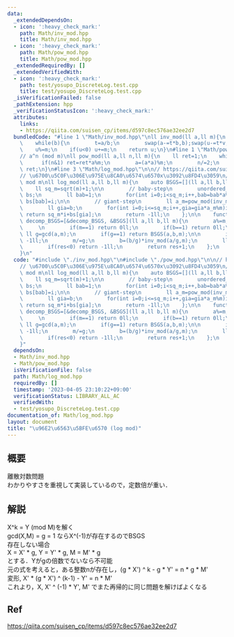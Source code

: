 ```yaml
---
data:
  _extendedDependsOn:
  - icon: ':heavy_check_mark:'
    path: Math/inv_mod.hpp
    title: Math/inv_mod.hpp
  - icon: ':heavy_check_mark:'
    path: Math/pow_mod.hpp
    title: Math/pow_mod.hpp
  _extendedRequiredBy: []
  _extendedVerifiedWith:
  - icon: ':heavy_check_mark:'
    path: test/yosupo_DiscreteLog.test.cpp
    title: test/yosupo_DiscreteLog.test.cpp
  _isVerificationFailed: false
  _pathExtension: hpp
  _verificationStatusIcon: ':heavy_check_mark:'
  attributes:
    links:
    - https://qiita.com/suisen_cp/items/d597c8ec576ae32ee2d7
  bundledCode: "#line 1 \"Math/inv_mod.hpp\"\nll inv_mod(ll a,ll m){\n    ll b=m,u=1,v=0,t;\n\
    \    while(b){\n        t=a/b;\n        swap(a-=t*b,b);swap(u-=t*v,v);\n    }\n\
    \    u%=m;\n    if(u<0) u+=m;\n    return u;\n}\n#line 1 \"Math/pow_mod.hpp\"\n\
    // a^n (mod m)\nll pow_mod(ll a,ll n,ll m){\n    ll ret=1;\n    while(n){\n  \
    \      if(n&1) ret=ret*a%m;\n        a=(a*a)%m;\n        n/=2;\n    }\n    return\
    \ ret;\n}\n#line 3 \"Math/log_mod.hpp\"\n\n// https://qiita.com/suisen_cp/items/d597c8ec576ae32ee2d7\n\
    // \u6700\u5C0F\u306E\u975E\u8CA0\u6574\u6570x\u3092\u8FD4\u3059\n// a ^ x = b\
    \ mod m\nll log_mod(ll a,ll b,ll m){\n    auto BSGS=[](ll a,ll b,ll m){\n    \
    \    ll sq_m=sqrt(m)+1;\n\n        // baby-step\n        unordered_map<ll,ll>\
    \ bs;\n        ll bab=1;\n        for(int i=0;i<sq_m;i++,bab=bab*a%m)if(!bs.count(bab))\
    \ bs[bab]=i;\n\n        // giant-step\n        ll a_m=pow_mod(inv_mod(a,m),sq_m,m);\n\
    \        ll gia=b;\n        for(int i=0;i<=sq_m;i++,gia=gia*a_m%m)if(bs.count(gia))\
    \ return sq_m*i+bs[gia];\n        return -1ll;\n    };\n\n    function<ll(ll,ll,ll)>\
    \ decomp_BSGS=[&decomp_BSGS, &BSGS](ll a,ll b,ll m){\n        a%=m,b%=m;\n   \
    \     \n        if(m==1) return 0ll;\n        if(b==1) return 0ll;\n\n       \
    \ ll g=gcd(a,m);\n        if(g==1) return BSGS(a,b,m);\n\n        if(b%g) return\
    \ -1ll;\n        m/=g;\n        b=(b/g)*inv_mod(a/g,m);\n        ll res=decomp_BSGS(a,b,m);\n\
    \        if(res<0) return -1ll;\n        return res+1;\n    };\n    return decomp_BSGS(a,b,m);\n\
    }\n"
  code: "#include \"./inv_mod.hpp\"\n#include \"./pow_mod.hpp\"\n\n// https://qiita.com/suisen_cp/items/d597c8ec576ae32ee2d7\n\
    // \u6700\u5C0F\u306E\u975E\u8CA0\u6574\u6570x\u3092\u8FD4\u3059\n// a ^ x = b\
    \ mod m\nll log_mod(ll a,ll b,ll m){\n    auto BSGS=[](ll a,ll b,ll m){\n    \
    \    ll sq_m=sqrt(m)+1;\n\n        // baby-step\n        unordered_map<ll,ll>\
    \ bs;\n        ll bab=1;\n        for(int i=0;i<sq_m;i++,bab=bab*a%m)if(!bs.count(bab))\
    \ bs[bab]=i;\n\n        // giant-step\n        ll a_m=pow_mod(inv_mod(a,m),sq_m,m);\n\
    \        ll gia=b;\n        for(int i=0;i<=sq_m;i++,gia=gia*a_m%m)if(bs.count(gia))\
    \ return sq_m*i+bs[gia];\n        return -1ll;\n    };\n\n    function<ll(ll,ll,ll)>\
    \ decomp_BSGS=[&decomp_BSGS, &BSGS](ll a,ll b,ll m){\n        a%=m,b%=m;\n   \
    \     \n        if(m==1) return 0ll;\n        if(b==1) return 0ll;\n\n       \
    \ ll g=gcd(a,m);\n        if(g==1) return BSGS(a,b,m);\n\n        if(b%g) return\
    \ -1ll;\n        m/=g;\n        b=(b/g)*inv_mod(a/g,m);\n        ll res=decomp_BSGS(a,b,m);\n\
    \        if(res<0) return -1ll;\n        return res+1;\n    };\n    return decomp_BSGS(a,b,m);\n\
    }"
  dependsOn:
  - Math/inv_mod.hpp
  - Math/pow_mod.hpp
  isVerificationFile: false
  path: Math/log_mod.hpp
  requiredBy: []
  timestamp: '2023-04-05 23:10:22+09:00'
  verificationStatus: LIBRARY_ALL_AC
  verifiedWith:
  - test/yosupo_DiscreteLog.test.cpp
documentation_of: Math/log_mod.hpp
layout: document
title: "\u96E2\u6563\u5BFE\u6570 (log mod)"
---
```


## 概要  
離散対数問題  
わかりやすさを重視して実装しているので，定数倍が重い．  


## 解説  
X^k = Y (mod M)を解く  
gcd(X,M) = g = 1 ならX^(-1)が存在するのでBSGS  
存在しない場合  
X = X' * g, Y = Y' * g, M = M' * g  
とする．Yがgの倍数でないなら不可能  
元の式を考えると，ある整数nが存在し，(g * X') ^ k - g * Y' = n * g * M'  
変形, X' * (g * X') ^ (k-1) - Y' = n * M'  
これより，X, X' ^ (-1) * Y', M' でまた再帰的に同じ問題を解けばよくなる  

## Ref  
https://qiita.com/suisen_cp/items/d597c8ec576ae32ee2d7  

